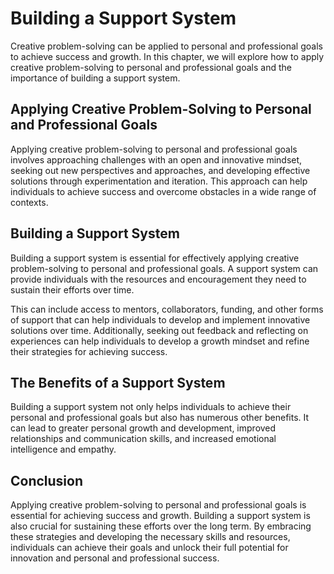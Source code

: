 Building a Support System
==========================================================================================================

Creative problem-solving can be applied to personal and professional goals to achieve success and growth. In this chapter, we will explore how to apply creative problem-solving to personal and professional goals and the importance of building a support system.

Applying Creative Problem-Solving to Personal and Professional Goals
--------------------------------------------------------------------

Applying creative problem-solving to personal and professional goals involves approaching challenges with an open and innovative mindset, seeking out new perspectives and approaches, and developing effective solutions through experimentation and iteration. This approach can help individuals to achieve success and overcome obstacles in a wide range of contexts.

Building a Support System
-------------------------

Building a support system is essential for effectively applying creative problem-solving to personal and professional goals. A support system can provide individuals with the resources and encouragement they need to sustain their efforts over time.

This can include access to mentors, collaborators, funding, and other forms of support that can help individuals to develop and implement innovative solutions over time. Additionally, seeking out feedback and reflecting on experiences can help individuals to develop a growth mindset and refine their strategies for achieving success.

The Benefits of a Support System
--------------------------------

Building a support system not only helps individuals to achieve their personal and professional goals but also has numerous other benefits. It can lead to greater personal growth and development, improved relationships and communication skills, and increased emotional intelligence and empathy.

Conclusion
----------

Applying creative problem-solving to personal and professional goals is essential for achieving success and growth. Building a support system is also crucial for sustaining these efforts over the long term. By embracing these strategies and developing the necessary skills and resources, individuals can achieve their goals and unlock their full potential for innovation and personal and professional success.
